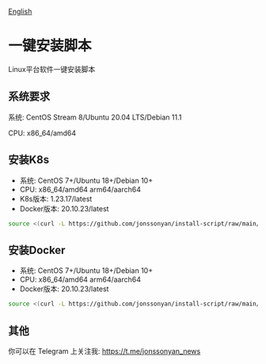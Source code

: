 [English](README.md)

# 一键安装脚本

Linux平台软件一键安装脚本

## 系统要求

系统: CentOS Stream 8/Ubuntu 20.04 LTS/Debian 11.1

CPU: x86_64/amd64

## 安装K8s

- 系统: CentOS 7+/Ubuntu 18+/Debian 10+
- CPU: x86_64/amd64 arm64/aarch64
- K8s版本: 1.23.17/latest
- Docker版本: 20.10.23/latest

```bash
source <(curl -L https://github.com/jonssonyan/install-script/raw/main/k8s-install.sh)
```

## 安装Docker

- 系统: CentOS 7+/Ubuntu 18+/Debian 10+
- CPU: x86_64/amd64 arm64/aarch64
- Docker版本: 20.10.23/latest

```bash
source <(curl -L https://github.com/jonssonyan/install-script/raw/main/docker-install.sh)
```

## 其他

你可以在 Telegram 上关注我: https://t.me/jonssonyan_news